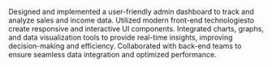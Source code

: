 Designed and implemented a user-friendly admin dashboard to track and analyze sales and income data.
Utilized modern front-end technologiesto create responsive and interactive UI components. 
Integrated charts, graphs, and data visualization tools to provide real-time insights, improving decision-making and efficiency.
Collaborated with back-end teams to ensure seamless data integration and optimized performance.
